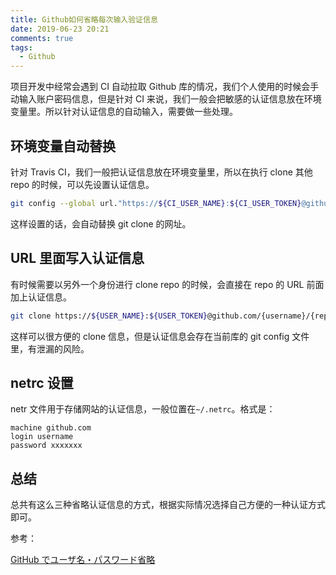 ```yaml
---
title: Github如何省略每次输入验证信息
date: 2019-06-23 20:21
comments: true
tags:
  - Github
---
```


项目开发中经常会遇到 CI 自动拉取 Github 库的情况，我们个人使用的时候会手动输入账户密码信息，但是针对 CI 来说，我们一般会把敏感的认证信息放在环境变量里。所以针对认证信息的自动输入，需要做一些处理。

## 环境变量自动替换

针对 Travis CI，我们一般把认证信息放在环境变量里，所以在执行 clone 其他 repo 的时候，可以先设置认证信息。

```bash
git config --global url."https://${CI_USER_NAME}:${CI_USER_TOKEN}@github.com/".insteadOf "https://github.com/"'
```

这样设置的话，会自动替换 git clone 的网址。

## URL 里面写入认证信息

有时候需要以另外一个身份进行 clone repo 的时候，会直接在 repo 的 URL 前面加上认证信息。

```bash
git clone https://${USER_NAME}:${USER_TOKEN}@github.com/{username}/{repo}
```

这样可以很方便的 clone 信息，但是认证信息会存在当前库的 git config 文件里，有泄漏的风险。

## netrc 设置

netr 文件用于存储网站的认证信息，一般位置在`~/.netrc`。格式是：

```
machine github.com
login username
password xxxxxxx
```

## 总结

总共有这么三种省略认证信息的方式，根据实际情况选择自己方便的一种认证方式即可。

参考：

[GitHub でユーザ名・パスワード省略](https://qiita.com/azusanakano/items/8dc1d7e384b00239d4d9)
